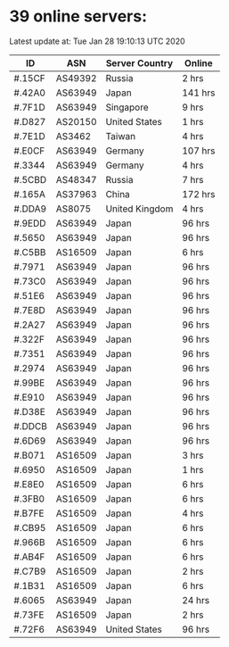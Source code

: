 # 39 online servers:

Latest update at: Tue Jan 28 19:10:13 UTC 2020

| ID | ASN | Server Country | Online |
| -- | --- | -------------- | ------ |
| #.15CF | AS49392 | Russia | 2 hrs |
| #.42A0 | AS63949 | Japan | 141 hrs |
| #.7F1D | AS63949 | Singapore | 9 hrs |
| #.D827 | AS20150 | United States | 1 hrs |
| #.7E1D | AS3462 | Taiwan | 4 hrs |
| #.E0CF | AS63949 | Germany | 107 hrs |
| #.3344 | AS63949 | Germany | 4 hrs |
| #.5CBD | AS48347 | Russia | 7 hrs |
| #.165A | AS37963 | China | 172 hrs |
| #.DDA9 | AS8075 | United Kingdom | 4 hrs |
| #.9EDD | AS63949 | Japan | 96 hrs |
| #.5650 | AS63949 | Japan | 96 hrs |
| #.C5BB | AS16509 | Japan | 6 hrs |
| #.7971 | AS63949 | Japan | 96 hrs |
| #.73C0 | AS63949 | Japan | 96 hrs |
| #.51E6 | AS63949 | Japan | 96 hrs |
| #.7E8D | AS63949 | Japan | 96 hrs |
| #.2A27 | AS63949 | Japan | 96 hrs |
| #.322F | AS63949 | Japan | 96 hrs |
| #.7351 | AS63949 | Japan | 96 hrs |
| #.2974 | AS63949 | Japan | 96 hrs |
| #.99BE | AS63949 | Japan | 96 hrs |
| #.E910 | AS63949 | Japan | 96 hrs |
| #.D38E | AS63949 | Japan | 96 hrs |
| #.DDCB | AS63949 | Japan | 96 hrs |
| #.6D69 | AS63949 | Japan | 96 hrs |
| #.B071 | AS16509 | Japan | 3 hrs |
| #.6950 | AS16509 | Japan | 1 hrs |
| #.E8E0 | AS16509 | Japan | 6 hrs |
| #.3FB0 | AS16509 | Japan | 6 hrs |
| #.B7FE | AS16509 | Japan | 4 hrs |
| #.CB95 | AS16509 | Japan | 6 hrs |
| #.966B | AS16509 | Japan | 6 hrs |
| #.AB4F | AS16509 | Japan | 6 hrs |
| #.C7B9 | AS16509 | Japan | 2 hrs |
| #.1B31 | AS16509 | Japan | 6 hrs |
| #.6065 | AS63949 | Japan | 24 hrs |
| #.73FE | AS16509 | Japan | 2 hrs |
| #.72F6 | AS63949 | United States | 96 hrs |

